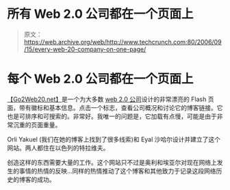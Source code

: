 # 所有 Web 2.0 公司都在一个页面上

> 原文：<https://web.archive.org/web/http://www.techcrunch.com:80/2006/09/15/every-web-20-company-on-one-page/>

# 每个 Web 2.0 公司都在一个页面上

[](https://web.archive.org/web/20220627091446/http://www.go2web20.net/)[【Go2Web20.net】](https://web.archive.org/web/20220627091446/http://www.go2web20.net/)是一个为大多数 [web 2.0 公司](https://web.archive.org/web/20220627091446/http://www.beta.techcrunch.com/company-index/)设计的非常漂亮的 Flash 页面，带有徽标和基本信息。点击一个标志，查看公司概况和讨论它的博客链接。它也是可排序和可搜索的。非常好。我唯一的问题是，它加载有点慢，可能是由于非常沉重的页面重量。

Orli Yakuel (我们在她的博客上找到了很多线索)和 Eyal 沙哈尔设计并建立了这个网站。两人都住在以色列的特拉维夫。

创造这样的东西需要大量的工作。这个网站只不过是奥利和埃亚尔对现在网络上发生的事情的热情的反映…同样的热情推动了这个博客和其他致力于记录这段网络历史的博客的成功。